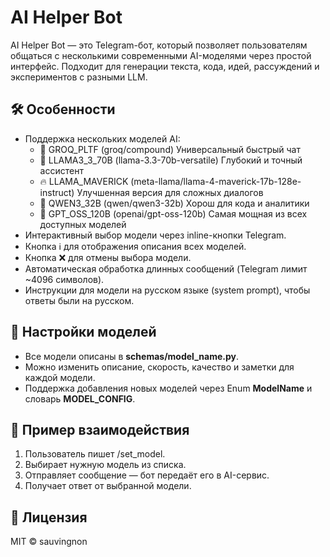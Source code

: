 # AI Helper Bot

AI Helper Bot — это Telegram-бот, который позволяет пользователям общаться с несколькими современными AI-моделями через простой интерфейс.
Подходит для генерации текста, кода, идей, рассуждений и экспериментов с разными LLM.

## 🛠 Особенности

- Поддержка нескольких моделей AI:
  - 🧩 GROQ_PLTF (groq/compound) Универсальный быстрый чат
  - 🦙 LLAMA3_3_70B (llama-3.3-70b-versatile) Глубокий и точный ассистент
  - 🔥 LLAMA_MAVERICK (meta-llama/llama-4-maverick-17b-128e-instruct) Улучшенная версия для сложных диалогов
  - 🐉 QWEN3_32B (qwen/qwen3-32b) Хорош для кода и аналитики
  - 🧠 GPT_OSS_120B (openai/gpt-oss-120b) Самая мощная из всех доступных моделей
- Интерактивный выбор модели через inline-кнопки Telegram.
- Кнопка ℹ️ для отображения описания всех моделей.
- Кнопка ❌ для отмены выбора модели.
- Автоматическая обработка длинных сообщений (Telegram лимит ~4096 символов).
- Инструкции для модели на русском языке (system prompt), чтобы ответы были на русском.

## 🔧 Настройки моделей
- Все модели описаны в **schemas/model_name.py**.
- Можно изменить описание, скорость, качество и заметки для каждой модели.
- Поддержка добавления новых моделей через Enum **ModelName** и словарь **MODEL_CONFIG**.

## 🧠 Пример взаимодействия

1. Пользователь пишет /set_model.
2. Выбирает нужную модель из списка.
3. Отправляет сообщение — бот передаёт его в AI-сервис.
4. Получает ответ от выбранной модели.

## 📜 Лицензия
MIT © sauvingnon
